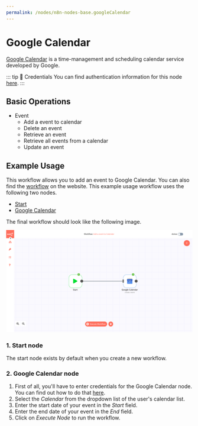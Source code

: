 ```yaml
---
permalink: /nodes/n8n-nodes-base.googleCalendar
---
```


# Google Calendar

[Google Calendar](https://www.google.com/calendar/) is a time-management and scheduling calendar service developed by Google.

::: tip 🔑 Credentials
You can find authentication information for this node [here](../../../credentials/Google/README.md).
:::

## Basic Operations

- Event
    - Add a event to calendar
    - Delete an event
    - Retrieve an event
    - Retrieve all events from a calendar
    - Update an event

## Example Usage

This workflow allows you to add an event to Google Calendar. You can also find the [workflow](https://n8n.io/workflows/427) on the website. This example usage workflow uses the following two nodes.
- [Start](../../core-nodes/Start/README.md)
- [Google Calendar]()

The final workflow should look like the following image.

![A workflow with the Google Calendar node](./workflow.png)

### 1. Start node

The start node exists by default when you create a new workflow.

### 2. Google Calendar node

1. First of all, you'll have to enter credentials for the Google Calendar node. You can find out how to do that [here](../../../credentials/Google/README.md).
2. Select the *Calendar* from the dropdown list of the user's calendar list.
3. Enter the start date of your event in the *Start* field.
4. Enter the end date of your event in the *End* field.
5. Click on *Execute Node* to run the workflow.
